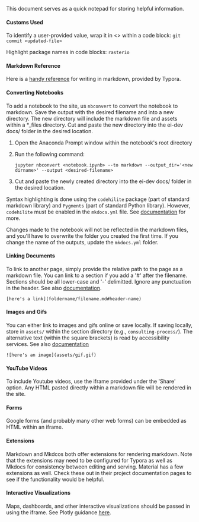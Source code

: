 This document serves as a quick notepad for storing helpful information. 

#### Customs Used

To identify a user-provided value, wrap it in <> within a code block:	`git commit <updated-file>`

Highlight package names in code blocks: `rasterio`



#### Markdown Reference

Here is a [handy reference]( https://support.typora.io/Markdown-Reference) for writing in markdown, provided by Typora.

#### Converting Notebooks

To add a notebook to the site, us `nbconvert` to convert the notebook to markdown. Save the output with the desired filename and into a new directory. The new directory will include the markdown file and assets within a *_files directory. Cut and paste the new directory into the ei-dev docs/ folder in the desired location.

1. Open the Anaconda Prompt window within the notebook's root directory

2. Run the following command:

   `jupyter nbconvert <notebook.ipynb> --to markdown --output_dir='<new dirname>' --output <desired-filename>`

3. Cut and paste the newly created directory into the ei-dev docs/ folder in the desired location.

Syntax highlighting is done using the `codehilite` package (part of standard markdown library) and `Pygments` (part of standard Python library). However, `codehilite`  must be enabled in the `mkdocs.yml` file. See [documentation]( https://squidfunk.github.io/mkdocs-material/getting-started/#extensions) for more.

Changes made to the notebook will not be reflected in the markdown files, and you'll have to overwrite the folder you created the first time. If you change the name of the outputs, update the `mkdocs.yml` folder.

#### Linking Documents

To link to another page, simply provide the relative path to the page as a markdown file. You can link to a section if you add a '#' after the filename. Sections should be all lower-case and '-' delimitted. Ignore any punctuation in the header. See also [documentation]( https://mkdocs.readthedocs.io/en/0.11.1/user-guide/writing-your-docs/#linking-documents).

`[here's a link](foldername/filename.md#header-name)`

#### Images and Gifs

You can either link to images and gifs online or save locally. If saving locally, store in `assets/` within the section directory (e.g., `consulting-process/`). The alternative text (within the square brackets) is read by accessibility services. See also [documentation]( https://mkdocs.readthedocs.io/en/0.11.1/user-guide/writing-your-docs/#images-and-media)

`![here's an image](assets/gif.gif)`

#### YouTube Videos

To include Youtube videos, use the iframe provided under the 'Share' option. Any HTML pasted directly within a markdown file will be rendered in the site.

#### Forms

Google forms (and probably many other web forms) can be embedded as HTML within an iframe.

#### Extensions

Markdown and Mkdcos both offer extensions for rendering markdown. Note that the extensions may need to be configured for Typora as well as Mkdocs for consistency between editing and serving. Material has a few extensions as well. Check these out in their project documentation pages to see if the functionality would be helpful.

#### Interactive Visualizations

Maps, dashboards, and other interactive visualizations should be passed in using the iframe. See Plotly guidance [here]( https://plot.ly/python/embedding-plotly-graphs-in-HTML).